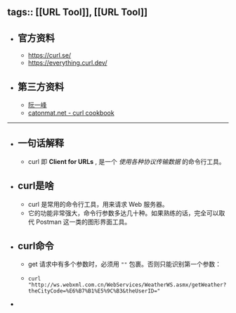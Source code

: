 tags:: [[URL Tool]], [[URL Tool]] 
---

- ## 官方资料
	- https://curl.se/
	- https://everything.curl.dev/
- ## 第三方资料
	- [阮一峰](https://www.ruanyifeng.com/blog/2011/09/curl.html)
	- [catonmat.net - curl cookbook](https://catonmat.net/cookbooks/curl)
- ---
- ## 一句话解释
	- curl 即 **Client for URLs** , 是一个 *使用各种协议传输数据* 的命令行工具。
- ## curl是啥
	- curl 是常用的命令行工具，用来请求 Web 服务器。
	- 它的功能非常强大，命令行参数多达几十种。如果熟练的话，完全可以取代 Postman 这一类的图形界面工具。
- ## curl命令
	- get 请求中有多个参数时，必须用 `""` 包裹。否则只能识别第一个参数：
	- ```shell
	  curl "http://ws.webxml.com.cn/WebServices/WeatherWS.asmx/getWeather?theCityCode=%E6%B7%B1%E5%9C%B3&theUserID="
	  ```
-